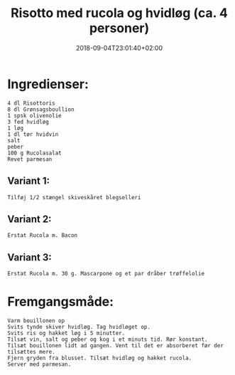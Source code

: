﻿---
title: "Risotto med rucola og hvidløg (ca. 4 personer)"
date: 2018-09-04T23:01:40+02:00
draft: true
---
# Ingredienser:

	4 dl Risottoris
	8 dl Grønsagsboullion
	1 spsk olivenolie
	3 fed hvidløg
	1 løg
	1 dl tør hvidvin
	salt
	peber
	100 g Rucolasalat
	Revet parmesan

## Variant 1:

	Tilføj 1/2 stængel skiveskåret blegselleri

## Variant 2:

	Erstat Rucola m. Bacon

## Variant 3:

	Erstat Rucola m. 30 g. Mascarpone og et par dråber trøffelolie	


# Fremgangsmåde:

	Varm bouillonen op
	Svits tynde skiver hvidløg. Tag hvidløget op.
	Svits ris og hakket løg i 5 minutter.
	Tilsæt vin, salt og peber og kog i et minuts tid. Rør konstant.
	Tilsæt bouillonen lidt ad gangen. Vent til det er absorberet før der tilsættes mere.
	Fjern gryden fra blusset. Tilsæt hvidløg og hakket rucola.
	Server med parmesan.
